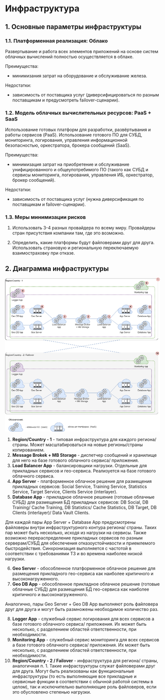 # Инфраструктура

## 1. Основные параметры инфраструктуры
### 1.1. Платформенная реализация: Облако

Развертывание и работа всех элементов приложений на основе систем облачных вычислений полностью осуществляется в облаке.

Преимущества:
- минимизания затрат на оборудование и обслуживание железа.

Недостатки:
- зависимость от поставщика услуг (диверсифицироваться по разным поставщикам и предусмотреть failover-сценарии).

### 1.2. Модель облачных вычислительных ресурсов: PaaS + SaaS

Использование готовых платформ для разработки, развёртывания и работы сервисов (PaaS). Использование готового ПО для СУБД, мониторинга, логирования, управления информационной безопасностью, оркестратора, брокера сообщений (SaaS).

Преимущества:
- минимизация затрат на приобретение и обслуживание унифицированного и общеупотребимого ПО (такого как СУБД и сервисы мониторинга, логирования, управления ИБ, оркестратор, брокер сообщений).

Недостатки:
- зависимость от поставщика услуг (нужна диверсификация по поставщикам и failover-сценарии).

### 1.3. Меры минимизации рисков

1) Использовать 3-4 разных провайдера по всему миру. Провайдеры стран присутствия компании там, где это возможно.

2) Определить, какие платформы будут файловерами друг для друга. Использовать страновую и региональную переключаемую взаимостраховку при отказе. 

## 2. Диаграмма инфраструктуры 

![Картинка](https://github.com/Lana8888/trans-sport/blob/main/infrastructure-view.png)

1. <b>Region/Country - 1</b> - типовая инфраструктура для каждого региона/страны. Может масштабироваться на новые регионы/страны копированием. 
2. <b>Message Brokek + MB Storage</b> - диспетчер сообщений и хранилище для него на базе готового облачного сервиса/ приложения.
3. <b>Load Balancer App</b> - балансировщики нагрузки. Отдельные для прикладных сервисов и гео-сервиса. Реализуется на базе готового облачного сервиса.
4. <b>App Server</b> - платформенное облачное решение для размещения прикладных сервисов: Social Service, Training Service, Statistics Service, Target Service, Clients Service (interlayer).
5. <b>Database App</b> - прикладное облачное решение (готовые облачные СУБД) для размещения БД прикладных сервисов: DB Social, DB Training/ Cache Training, DB Statistics/ Cache Statistics, DB Target, DB Clients (interlayer)/ Data Vault Clients.

Для каждой пары App Server + Database App предусмотрены файловеры внутри инфраструктурного контура региона/ страны. Таких пар может быть несколько, исходя из нагрузки на сервисы. Также возможно перераспределение прикладных сервисов по разным серверам/СУБД для обеспечения отказоустойчивости и приемлемого быстродействия. Синхронизация выполняется с частотой в соответствии с требованиями ТЗ и во времена наиболее низкой нагрузки.

6. <b>Geo Server</b> - обособленное платформенное облачное решение для размещения прикладного гео-сервиса как наиболее критичного и высоконагруженного.
7. <b>Geo DB App</b> - обособленное прикладное облачное решение (готовые облачные СУБД) для размещения БД гео-сервиса как наиболее критичного и высоконагруженного.

Аналогично, пары Geo Server + Geo DB App выполняют роль файловера друг для друга и могут быть размножены необходимое количество раз.

8. <b>Logger App</b> - служебный сервис логирования для всех сервисов а базе готового облачного сервиса/ приложения. Их может быть несколько, с разделением областей ответственности, при необходимости.
9. <b>Monitoring App</b> - служебный сервис мониторинга для всех сервисов а базе готового облачного сервиса/ приложения. Их может быть несколько, с разделением областей ответственности, при необходимости.
10. <b>Region/Country - 2 / Failover</b> - инфраструктура для региона/ страны, аналогичная п. 1. Такие инфраструктуры служат файловерами друг для друга. Могут быть реализованы как функциональные инфраструктуры (то есть выполняющие все прикладные и сервисные функции в соответствии с обычной работой системы в целом), так и исключительно выполняющие роль файловеров, если это обусловлено степенью нагрузки.
